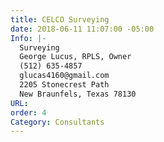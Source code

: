 ```yaml
---
title: CELCO Surveying
date: 2018-06-11 11:07:00 -05:00
Info: |-
  Surveying
  George Lucus, RPLS, Owner
  (512) 635-4857
  glucas4160@gmail.com
  2205 Stonecrest Path
  New Braunfels, Texas 78130
URL: 
order: 4
Category: Consultants
---
```



